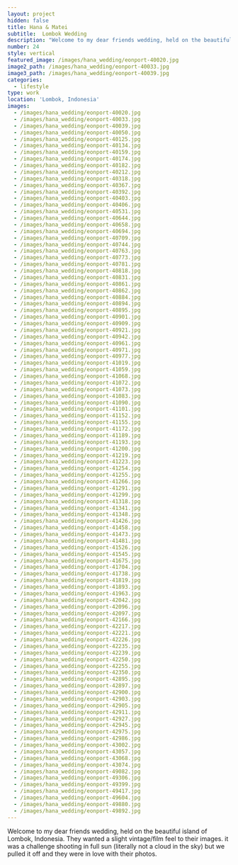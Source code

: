 ```yaml
---
layout: project
hidden: false
title: Hana & Matei
subtitle:  Lombok Wedding
description: "Welcome to my dear friends wedding, held on the beautiful island of Lombok,\_Indonesia. They wanted a slight vintage/film feel to their images. it was a challenge shooting in full sun (literally not a cloud in the sky) but we pulled it off and they were in love with their photos."
number: 24
style: vertical
featured_image: /images/hana_wedding/eonport-40020.jpg
image2_path: /images/hana_wedding/eonport-40033.jpg
image3_path: /images/hana_wedding/eonport-40039.jpg
categories:
  - lifestyle
type: work
location: 'Lombok, Indonesia'
images:
  - /images/hana_wedding/eonport-40020.jpg
  - /images/hana_wedding/eonport-40033.jpg
  - /images/hana_wedding/eonport-40039.jpg
  - /images/hana_wedding/eonport-40050.jpg
  - /images/hana_wedding/eonport-40125.jpg
  - /images/hana_wedding/eonport-40134.jpg
  - /images/hana_wedding/eonport-40159.jpg
  - /images/hana_wedding/eonport-40174.jpg
  - /images/hana_wedding/eonport-40182.jpg
  - /images/hana_wedding/eonport-40212.jpg
  - /images/hana_wedding/eonport-40318.jpg
  - /images/hana_wedding/eonport-40367.jpg
  - /images/hana_wedding/eonport-40392.jpg
  - /images/hana_wedding/eonport-40403.jpg
  - /images/hana_wedding/eonport-40406.jpg
  - /images/hana_wedding/eonport-40531.jpg
  - /images/hana_wedding/eonport-40644.jpg
  - /images/hana_wedding/eonport-40658.jpg
  - /images/hana_wedding/eonport-40694.jpg
  - /images/hana_wedding/eonport-40709.jpg
  - /images/hana_wedding/eonport-40744.jpg
  - /images/hana_wedding/eonport-40763.jpg
  - /images/hana_wedding/eonport-40773.jpg
  - /images/hana_wedding/eonport-40781.jpg
  - /images/hana_wedding/eonport-40818.jpg
  - /images/hana_wedding/eonport-40831.jpg
  - /images/hana_wedding/eonport-40861.jpg
  - /images/hana_wedding/eonport-40862.jpg
  - /images/hana_wedding/eonport-40884.jpg
  - /images/hana_wedding/eonport-40894.jpg
  - /images/hana_wedding/eonport-40895.jpg
  - /images/hana_wedding/eonport-40901.jpg
  - /images/hana_wedding/eonport-40909.jpg
  - /images/hana_wedding/eonport-40921.jpg
  - /images/hana_wedding/eonport-40942.jpg
  - /images/hana_wedding/eonport-40961.jpg
  - /images/hana_wedding/eonport-40971.jpg
  - /images/hana_wedding/eonport-40977.jpg
  - /images/hana_wedding/eonport-41019.jpg
  - /images/hana_wedding/eonport-41059.jpg
  - /images/hana_wedding/eonport-41068.jpg
  - /images/hana_wedding/eonport-41072.jpg
  - /images/hana_wedding/eonport-41073.jpg
  - /images/hana_wedding/eonport-41083.jpg
  - /images/hana_wedding/eonport-41090.jpg
  - /images/hana_wedding/eonport-41101.jpg
  - /images/hana_wedding/eonport-41152.jpg
  - /images/hana_wedding/eonport-41155.jpg
  - /images/hana_wedding/eonport-41172.jpg
  - /images/hana_wedding/eonport-41189.jpg
  - /images/hana_wedding/eonport-41193.jpg
  - /images/hana_wedding/eonport-41200.jpg
  - /images/hana_wedding/eonport-41219.jpg
  - /images/hana_wedding/eonport-41223.jpg
  - /images/hana_wedding/eonport-41254.jpg
  - /images/hana_wedding/eonport-41255.jpg
  - /images/hana_wedding/eonport-41266.jpg
  - /images/hana_wedding/eonport-41291.jpg
  - /images/hana_wedding/eonport-41299.jpg
  - /images/hana_wedding/eonport-41318.jpg
  - /images/hana_wedding/eonport-41341.jpg
  - /images/hana_wedding/eonport-41348.jpg
  - /images/hana_wedding/eonport-41426.jpg
  - /images/hana_wedding/eonport-41458.jpg
  - /images/hana_wedding/eonport-41473.jpg
  - /images/hana_wedding/eonport-41481.jpg
  - /images/hana_wedding/eonport-41526.jpg
  - /images/hana_wedding/eonport-41545.jpg
  - /images/hana_wedding/eonport-41675.jpg
  - /images/hana_wedding/eonport-41704.jpg
  - /images/hana_wedding/eonport-41738.jpg
  - /images/hana_wedding/eonport-41819.jpg
  - /images/hana_wedding/eonport-41893.jpg
  - /images/hana_wedding/eonport-41963.jpg
  - /images/hana_wedding/eonport-42042.jpg
  - /images/hana_wedding/eonport-42096.jpg
  - /images/hana_wedding/eonport-42097.jpg
  - /images/hana_wedding/eonport-42166.jpg
  - /images/hana_wedding/eonport-42217.jpg
  - /images/hana_wedding/eonport-42221.jpg
  - /images/hana_wedding/eonport-42226.jpg
  - /images/hana_wedding/eonport-42235.jpg
  - /images/hana_wedding/eonport-42239.jpg
  - /images/hana_wedding/eonport-42250.jpg
  - /images/hana_wedding/eonport-42255.jpg
  - /images/hana_wedding/eonport-42350.jpg
  - /images/hana_wedding/eonport-42895.jpg
  - /images/hana_wedding/eonport-42897.jpg
  - /images/hana_wedding/eonport-42900.jpg
  - /images/hana_wedding/eonport-42903.jpg
  - /images/hana_wedding/eonport-42905.jpg
  - /images/hana_wedding/eonport-42911.jpg
  - /images/hana_wedding/eonport-42927.jpg
  - /images/hana_wedding/eonport-42945.jpg
  - /images/hana_wedding/eonport-42975.jpg
  - /images/hana_wedding/eonport-42986.jpg
  - /images/hana_wedding/eonport-43002.jpg
  - /images/hana_wedding/eonport-43057.jpg
  - /images/hana_wedding/eonport-43068.jpg
  - /images/hana_wedding/eonport-43074.jpg
  - /images/hana_wedding/eonport-49082.jpg
  - /images/hana_wedding/eonport-49306.jpg
  - /images/hana_wedding/eonport-49399.jpg
  - /images/hana_wedding/eonport-49417.jpg
  - /images/hana_wedding/eonport-49604.jpg
  - /images/hana_wedding/eonport-49880.jpg
  - /images/hana_wedding/eonport-49892.jpg
---
```


Welcome to my dear friends wedding, held on the beautiful island of Lombok, Indonesia. They wanted a slight vintage/film feel to their images. it was a challenge shooting in full sun (literally not a cloud in the sky) but we pulled it off and they were in love with their photos.&nbsp;
